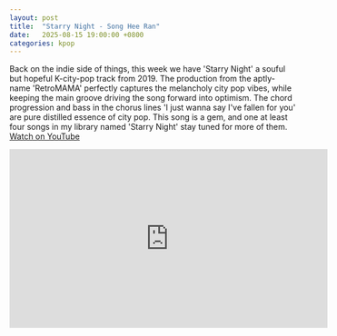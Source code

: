 ```yaml
---
layout: post
title:  "Starry Night - Song Hee Ran"
date:   2025-08-15 19:00:00 +0800
categories: kpop
---
```


Back on the indie side of things, this week we have 'Starry Night' a souful but hopeful K-city-pop track from 2019. The production from the aptly-name 'RetroMAMA' perfectly captures the melancholy city pop vibes, while keeping the main groove driving the song forward into optimism. The chord progression and bass in the chorus lines 'I just wanna say I've fallen for you' are pure distilled essence of city pop. This song is a gem, and one at least four songs in my library named 'Starry Night' stay tuned for more of them. <a href="https://www.youtube.com/watch?v=qiKDMAxRQF8">Watch on YouTube</a> 

<iframe width="560" height="315" src="https://www.youtube.com/embed/qiKDMAxRQF8" title="YouTube video player" frameborder="0" allowfullscreen></iframe>